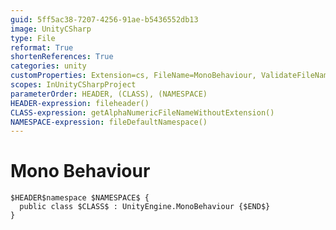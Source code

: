 ```yaml
---
guid: 5ff5ac38-7207-4256-91ae-b5436552db13
image: UnityCSharp
type: File
reformat: True
shortenReferences: True
categories: unity
customProperties: Extension=cs, FileName=MonoBehaviour, ValidateFileName=True
scopes: InUnityCSharpProject
parameterOrder: HEADER, (CLASS), (NAMESPACE)
HEADER-expression: fileheader()
CLASS-expression: getAlphaNumericFileNameWithoutExtension()
NAMESPACE-expression: fileDefaultNamespace()
---
```


# Mono Behaviour

```
$HEADER$namespace $NAMESPACE$ {
  public class $CLASS$ : UnityEngine.MonoBehaviour {$END$}
}
```
